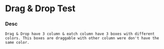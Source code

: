# Drag & Drop Test

### Desc
```
Drag & Drop have 3 column & eatch column have 3 boxes with different colors. This boxes are draggable with other column were don't have the same color.
```